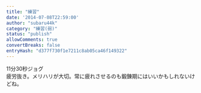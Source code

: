 ```yaml
---
title: "練習"
date: '2014-07-08T22:59:00'
author: "subaru44k"
category: "練習(弱)"
status: "publish"
allowComments: true
convertBreaks: false
entryHash: "d377f730f1e7211c8ab05ca46f149322"
---
```

11分30秒ジョグ<br>
疲労抜き。メリハリが大切。常に疲れさせるのも鍛錬期にはいいかもしれないけどね。
